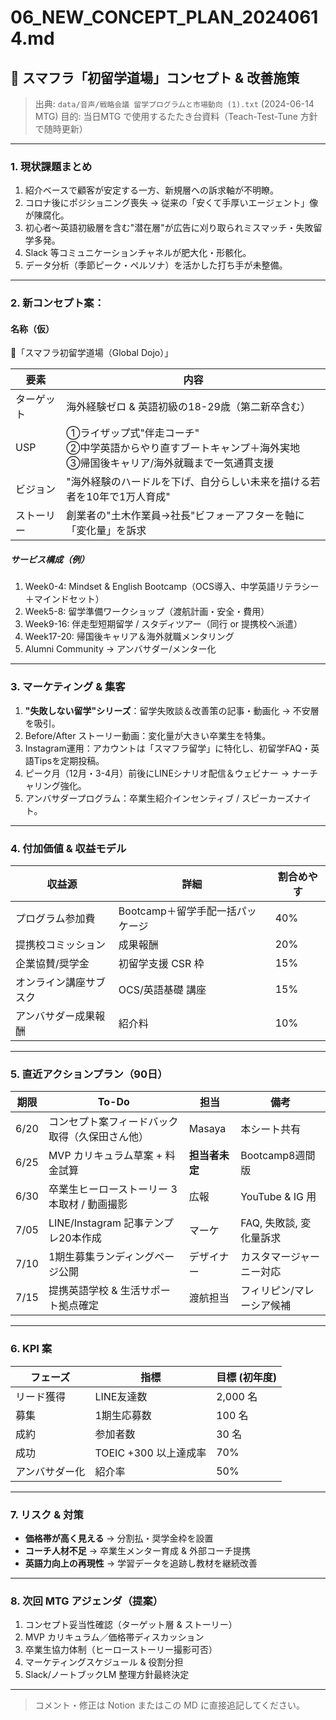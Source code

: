 # 06_NEW_CONCEPT_PLAN_20240614.md
## 🏁 スマフラ「初留学道場」コンセプト & 改善施策

> 出典: `data/音声/戦略会議 留学プログラムと市場動向 (1).txt`  (2024-06-14 MTG)
> 目的: 当日MTG で使用するたたき台資料（Teach-Test-Tune 方針で随時更新）

---

### 1. 現状課題まとめ
1. 紹介ベースで顧客が安定する一方、新規層への訴求軸が不明瞭。
2. コロナ後にポジショニング喪失 → 従来の「安くて手厚いエージェント」像が陳腐化。
3. 初心者〜英語初級層を含む"潜在層"が広告に刈り取られミスマッチ・失敗留学多発。
4. Slack 等コミュニケーションチャネルが肥大化・形骸化。
5. データ分析（季節ピーク・ペルソナ）を活かした打ち手が未整備。

---

### 2. 新コンセプト案：
#### 名称（仮）
🎯「スマフラ初留学道場（Global Dojo）」

| 要素 | 内容 |
|------|------|
| ターゲット | 海外経験ゼロ & 英語初級の18-29歳（第二新卒含む）|
| USP | ①ライザップ式"伴走コーチ"<br>②中学英語からやり直すブートキャンプ＋海外実地<BR>③帰国後キャリア/海外就職まで一気通貫支援 |
| ビジョン | "海外経験のハードルを下げ、自分らしい未来を描ける若者を10年で1万人育成"|
| ストーリー | 創業者の"土木作業員→社長"ビフォーアフターを軸に「変化量」を訴求 |

##### サービス構成（例）
1. Week0-4: Mindset & English Bootcamp（OCS導入、中学英語リテラシー＋マインドセット）
2. Week5-8: 留学準備ワークショップ（渡航計画・安全・費用）
3. Week9-16: 伴走型短期留学 / スタディツアー（同行 or 提携校へ派遣）
4. Week17-20: 帰国後キャリア＆海外就職メンタリング
5. Alumni Community → アンバサダー/メンター化

---

### 3. マーケティング & 集客
1. **"失敗しない留学"シリーズ**：留学失敗談＆改善策の記事・動画化 → 不安層を吸引。
2. Before/After ストーリー動画：変化量が大きい卒業生を特集。
3. Instagram運用：アカウントは「スマフラ留学」に特化し、初留学FAQ・英語Tipsを定期投稿。
4. ピーク月（12月・3-4月）前後にLINEシナリオ配信＆ウェビナー → ナーチャリング強化。
5. アンバサダープログラム：卒業生紹介インセンティブ / スピーカーズナイト。

---

### 4. 付加価値 & 収益モデル
| 収益源 | 詳細 | 割合めやす |
|---------|-------|-----------|
| プログラム参加費 | Bootcamp＋留学手配一括パッケージ | 40% |
| 提携校コミッション | 成果報酬 | 20% |
| 企業協賛/奨学金 | 初留学支援 CSR 枠 | 15% |
| オンライン講座サブスク | OCS/英語基礎 講座 | 15% |
| アンバサダー成果報酬 | 紹介料 | 10% |

---

### 5. 直近アクションプラン（90日）
| 期限 | To-Do | 担当 | 備考 |
|------|-------|------|------|
| 6/20 | コンセプト案フィードバック取得（久保田さん他） | Masaya | 本シート共有 |
| 6/25 | MVP カリキュラム草案 + 料金試算 | **担当者未定** | Bootcamp8週間版 |
| 6/30 | 卒業生ヒーローストーリー 3本取材 / 動画撮影 | 広報 | YouTube & IG 用 |
| 7/05 | LINE/Instagram 記事テンプレ20本作成 | マーケ | FAQ, 失敗談, 変化量訴求 |
| 7/10 | 1期生募集ランディングページ公開 | デザイナー | カスタマージャーニー対応 |
| 7/15 | 提携英語学校 & 生活サポート拠点確定 | 渡航担当 | フィリピン/マレーシア候補 |

---

### 6. KPI 案
| フェーズ | 指標 | 目標 (初年度) |
|-----------|------|---------------|
| リード獲得 | LINE友達数 | 2,000 名 |
| 募集 | 1期生応募数 | 100 名 |
| 成約 | 参加者数 | 30 名 |
| 成功 | TOEIC +300 以上達成率 | 70% |
| アンバサダー化 | 紹介率 | 50% |

---

### 7. リスク & 対策
- **価格帯が高く見える** → 分割払・奨学金枠を設置
- **コーチ人材不足** → 卒業生メンター育成 & 外部コーチ提携
- **英語力向上の再現性** → 学習データを追跡し教材を継続改善

---

### 8. 次回 MTG アジェンダ（提案）
1. コンセプト妥当性確認（ターゲット層 & ストーリー）
2. MVP カリキュラム／価格帯ディスカッション
3. 卒業生協力体制（ヒーローストーリー撮影可否）
4. マーケティングスケジュール & 役割分担
5. Slack/ノートブックLM 整理方針最終決定

---

> コメント・修正は Notion またはこの MD に直接追記してください。 